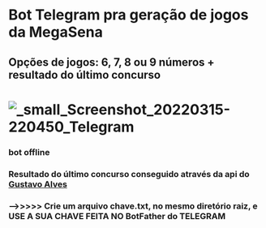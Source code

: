 # Bot Telegram pra geração de jogos da MegaSena

## Opções de jogos: 6, 7, 8 ou 9 números + resultado do último concurso


   #   ![_small_Screenshot_20220315-220450_Telegram](https://user-images.githubusercontent.com/67715164/158497243-196a3b23-945a-4e61-8d62-d0597d21815e.jpg)

### bot offline


### Resultado do último concurso conseguido através da api do [Gustavo Alves](https://github.com/guto-alves/loterias-api)


### -->>>>> Crie um arquivo chave.txt, no mesmo diretório raiz, e USE A SUA CHAVE FEITA NO BotFather do TELEGRAM
